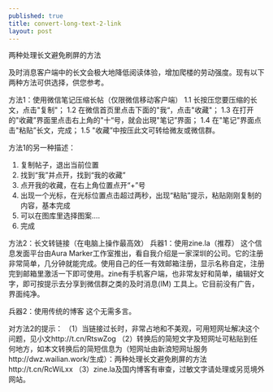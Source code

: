 ```yaml
---
published: true
title: convert-long-text-2-link
layout: post
---
```

两种处理长文避免刷屏的方法

及时消息客户端中的长文会极大地降低阅读体验，增加爬楼的劳动强度。现有以下两种方法可供选择，供您参考。

方法1：使用微信笔记压缩长帖（仅限微信移动客户端）
1.1 长按压您要压缩的长文，点击"复制"；
1.2 在微信首页里点击下面的"我“，点击"收藏"；
1.3 在打开的"收藏”界面里点击右上角的"十“号，就会出現"笔记”界面；
1.4 在"笔记"界面点击"粘贴”长文，完成；
1.5 "收藏”中按压此文可转给微友或微信群。

方法1的另一种描述：
1. 复制帖子，退出当前位置
2. 找到“我”并点开，找到“我的收藏”
3. 点开我的收藏，在右上角位置点开“+”号
4. 出现一个光标，在光标位置点击超过两秒，出现“粘贴”提示，粘贴刚刚复制的内容，基本完成
5. 可以在图库里选择图案....
6. 完成

方法2：长文转链接（在电脑上操作最高效）
兵器1：使用zine.la（推荐）
这个信息发面平台由Aura Marker工作室推出，看自我介绍是一家深圳的公司。它的注册非常简单，几分钟就能完成。使用自己的任一有效邮箱注册，显示名称自定，注册完到邮箱里激活一下即可使用。zine有手机客户端，也非常友好和简单，编辑好文字，即可按提示去分享到微信群之类的及时消息(IM) 工具上。它目前没有广告，界面纯净。

兵器2：使用传统的博客
这个无需多言。

对方法2的提示：
（1）当链接过长时，非常占地和不美观，可用短网址解决这个问题，见小文http://t.cn/RtswZog
（2）转换后的简短文字及短网址可粘贴到任何地方，如本文转换后的简短信息为（短网址由新浪短网址服务http://dwz.wailian.work/生成）：两种处理长文避免刷屏的方法http://t.cn/RcWiLxx
（3）zine.la及国内博客有审查，过敏文字请处理或另觅境外网站。
